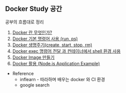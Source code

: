 ## Docker Study 공간

공부의 흐름대로 정리

1. [Docker 란 무엇인가?](01_Start_Docker.md)
2. [Docker 기본 명령어 사용 (run, ps)](02_Docker_Basic_Command.md)
3. [Docker 생명주기(create, start, stop, rm)](03_Docker_Lifecycle.md)
4. [Docker exec 명령어 전달 과 컨테이너에서 shell 환경 사용](04_Docker_Exec_Command.md)
5. [Docker Image 만들기](05_Docker_Image.md)
6. [Docker 활용 (Node.js Application Example)](06_Docker_Example_Nodejs.md)

* Reference
    - inflearn - 따라하며 배우는 docker 와 CI 환경 
    - google search